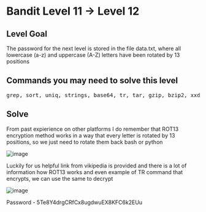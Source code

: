 # Bandit Level 11 → Level 12 #

## Level Goal ##
<p>The password for the next level is stored in the file data.txt, where all lowercase (a-z) and uppercase (A-Z) letters have been rotated by 13 positions</p>

## Commands you may need to solve this level ##
<pre>
grep, sort, uniq, strings, base64, tr, tar, gzip, bzip2, xxd
</pre>

## Solve ##
<p>From past expierience on other platforms I do remember that ROT13 encryption method works in a way that every letter is rotated by 13 positions, so we just need to rotate them back bash or python </p>

![image](https://user-images.githubusercontent.com/85706972/166133284-20ca3758-038b-444c-b3f4-af2804a43787.png)

<p>Luckily for us helpful link from vikipedia is provided and there is a lot of information how ROT13 works and even example of TR command that encrypts, we can use the same to decrypt</p>

![image](https://user-images.githubusercontent.com/85706972/166133388-dd8d4a71-07a7-4835-b095-b4970cbba9b2.png)

Password - 5Te8Y4drgCRfCx8ugdwuEX8KFC6k2EUu
